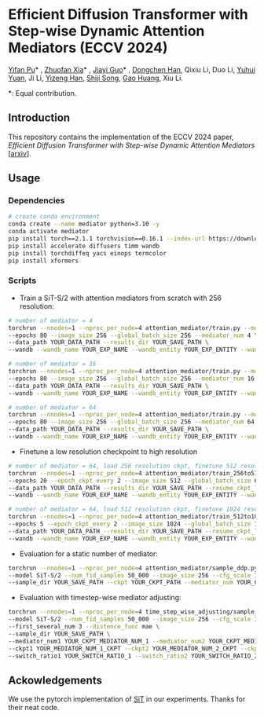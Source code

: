 # Efficient Diffusion Transformer with Step-wise Dynamic Attention Mediators (ECCV 2024)

[Yifan Pu][]* , [Zhuofan Xia][]* , [Jiayi Guo][]* , [Dongchen Han][], Qixiu Li, Duo Li, [Yuhui Yuan], Ji Li, [Yizeng Han][], [Shiji Song][], [Gao Huang][], Xiu Li.

*: Equal contribution.



## Introduction

This repository contains the implementation of the ECCV 2024 paper, *Efficient Diffusion Transformer with Step-wise Dynamic Attention Mediators* [[arxiv]].

## Usage

### Dependencies

```bash
# create conda environment
conda create --name mediator python=3.10 -y
conda activate mediator
pip install torch==2.1.1 torchvision==0.16.1 --index-url https://download.pytorch.org/whl/cu118
pip install accelerate diffusers timm wandb
pip install torchdiffeq yacs einops termcolor
pip install xformers
```

### Scripts

- Train a SiT-S/2 with attention mediators from scratch with 256 resolution:

```bash
# number of mediator = 4
torchrun --nnodes=1 --nproc_per_node=4 attention_mediator/train.py --model SiT-S/2 \
--epochs 80 --image_size 256 --global_batch_size 256 --mediator_num 4 \
--data_path YOUR_DATA_PATH --results_dir YOUR_SAVE_PATH \
--wandb --wandb_name YOUR_EXP_NAME --wandb_entity YOUR_EXP_ENTITY --wandb_project YOUR_EXP_PROJ --wandb_key YOUR_EXP_KEY;

# number of mediator = 16
torchrun --nnodes=1 --nproc_per_node=4 attention_mediator/train.py --model SiT-S/2 \
--epochs 80 --image_size 256 --global_batch_size 256 --mediator_num 16 \
--data_path YOUR_DATA_PATH --results_dir YOUR_SAVE_PATH \
--wandb --wandb_name YOUR_EXP_NAME --wandb_entity YOUR_EXP_ENTITY --wandb_project YOUR_EXP_PROJ --wandb_key YOUR_EXP_KEY;

# number of mediator = 64
torchrun --nnodes=1 --nproc_per_node=4 attention_mediator/train.py --model SiT-S/2 \
--epochs 80 --image_size 256 --global_batch_size 256 --mediator_num 64 \
--data_path YOUR_DATA_PATH --results_dir YOUR_SAVE_PATH \
--wandb --wandb_name YOUR_EXP_NAME --wandb_entity YOUR_EXP_ENTITY --wandb_project YOUR_EXP_PROJ --wandb_key YOUR_EXP_KEY;
```

- Finetune a low resolution checkpoint to high resolution

```bash
# number of mediator = 64, load 256 resolution ckpt, finetune 512 resolution
torchrun --nnodes=1 --nproc_per_node=4 attention_mediator/train_256to512.py --model SiT-S/2 \
--epochs 20 --epoch_ckpt_every 2 --image_size 512 --global_batch_size 64 --mediator_num 64 \
--data_path YOUR_DATA_PATH --results_dir YOUR_SAVE_PATH --resume_ckpt_low_resolution YOUR_PRETRAINED_256_CKPT_PATH \
--wandb --wandb_name YOUR_EXP_NAME --wandb_entity YOUR_EXP_ENTITY --wandb_project YOUR_EXP_PROJ --wandb_key YOUR_EXP_KEY;

# number of mediator = 64, load 512 resolution ckpt, finetune 1024 resolution
torchrun --nnodes=1 --nproc_per_node=4 attention_mediator/train_512to1024.py --model SiT-S/2 \
--epochs 5 --epoch_ckpt_every 2 --image_size 1024 --global_batch_size 16 --mediator_num 64 \
--data_path YOUR_DATA_PATH --results_dir YOUR_SAVE_PATH --resume_ckpt_low_resolution YOUR_PRETRAINED_512_CKPT_PATH \
--wandb --wandb_name YOUR_EXP_NAME --wandb_entity YOUR_EXP_ENTITY --wandb_project YOUR_EXP_PROJ --wandb_key YOUR_EXP_KEY;
```

- Evaluation for a static number of mediator:

```bash
torchrun --nnodes=1 --nproc_per_node=4 attention_mediator/sample_ddp.py SDE \
--model SiT-S/2 --num_fid_samples 50_000 --image_size 256 --cfg_scale 1.0 \
--sample_dir YOUR_SAVE_PATH --ckpt YOUR_CKPT_PATH --mediator_num YOUR_CKPT_MEDIATOR_NUM;
```

- Evaluation with timestep-wise mediator adjusting:

```bash
torchrun --nnodes=1 --nproc_per_node=4 time_step_wise_adjusting/sample_ddp_three.py SDE \
--model SiT-S/2 --num_fid_samples 50_000 --image_size 256 --cfg_scale 1.0 --per_proc_batch_size 1 \
--first_several_num 3 --distence_func mae \
--sample_dir YOUR_SAVE_PATH \
--mediator_num1 YOUR_CKPT_MEDIATOR_NUM_1 --mediator_num2 YOUR_CKPT_MEDIATOR_NUM_2 --mediator_num3 YOUR_CKPT_MEDIATOR_NUM_3 \
--ckpt1 YOUR_MEDIATOR_NUM_1_CKPT --ckpt2 YOUR_MEDIATOR_NUM_2_CKPT --ckpt3 YOUR_MEDIATOR_NUM_3_CKPT \
--switch_ratio1 YOUR_SWITCH_RATIO_1 --switch_ratio2 YOUR_SWITCH_RATIO_2;
```

## Ackowledgements

We use the pytorch implementation of [SiT][]  in our experiments. Thanks for their neat code.


[Yifan Pu]: https://yifanpu001.github.io/
[Zhuofan Xia]: https://www.zhuofanxia.xyz/
[Jiayi Guo]: https://www.jiayiguo.net/
[Dongchen Han]: https://scholar.google.com/citations?user=wv3U3tkAAAAJ&hl=en/
[Yizeng Han]: https://yizenghan.top/
[Yuhui Yuan]: https://www.microsoft.com/en-us/research/people/yuyua/
[Shiji Song]: https://scholar.google.com/citations?user=rw6vWdcAAAAJ&hl=en
[Gao Huang]: http://www.gaohuang.net/

[arxiv]: https://arxiv.org/pdf/2408.05710
[SiT]: https://github.com/willisma/SiT